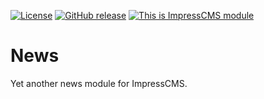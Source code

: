 [![License](https://img.shields.io/github/license/IsengardBiz/news.svg?maxAge=2592000)](License.txt) 
[![GitHub release](https://img.shields.io/github/release/IsengardBiz/news.svg?maxAge=2592000)](https://github.com/IsengardBiz/news/releases) 
[![This is ImpressCMS module](https://img.shields.io/badge/ImpressCMS-module-F3AC03.svg?maxAge=2592000)](http://impresscms.org)

# News

Yet another news module for ImpressCMS.
